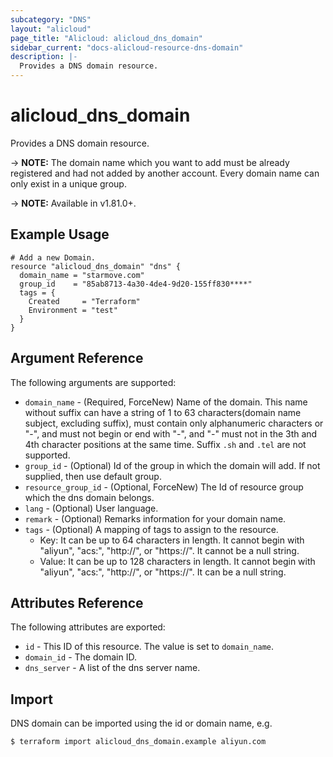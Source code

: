 ```yaml
---
subcategory: "DNS"
layout: "alicloud"
page_title: "Alicloud: alicloud_dns_domain"
sidebar_current: "docs-alicloud-resource-dns-domain"
description: |-
  Provides a DNS domain resource.
---
```


# alicloud\_dns\_domain

Provides a DNS domain resource.

-> **NOTE:** The domain name which you want to add must be already registered and had not added by another account. Every domain name can only exist in a unique group.

-> **NOTE:** Available in v1.81.0+.

## Example Usage

```
# Add a new Domain.
resource "alicloud_dns_domain" "dns" {
  domain_name = "starmove.com"
  group_id    = "85ab8713-4a30-4de4-9d20-155ff830****"
  tags = {
    Created     = "Terraform"
    Environment = "test"
  }
}
```
## Argument Reference

The following arguments are supported:

* `domain_name` - (Required, ForceNew) Name of the domain. This name without suffix can have a string of 1 to 63 characters(domain name subject, excluding suffix), must contain only alphanumeric characters or "-", and must not begin or end with "-", and "-" must not in the 3th and 4th character positions at the same time. Suffix `.sh` and `.tel` are not supported.
* `group_id` - (Optional) Id of the group in which the domain will add. If not supplied, then use default group.
* `resource_group_id` - (Optional, ForceNew) The Id of resource group which the dns domain belongs.
* `lang` - (Optional) User language.
* `remark` - (Optional) Remarks information for your domain name.
* `tags` - (Optional) A mapping of tags to assign to the resource.
    - Key: It can be up to 64 characters in length. It cannot begin with "aliyun", "acs:", "http://", or "https://". It cannot be a null string.
    - Value: It can be up to 128 characters in length. It cannot begin with "aliyun", "acs:", "http://", or "https://". It can be a null string.

## Attributes Reference

The following attributes are exported:

* `id` - This ID of this resource. The value is set to `domain_name`.
* `domain_id` - The domain ID.
* `dns_server` - A list of the dns server name.

## Import

DNS domain can be imported using the id or domain name, e.g.

```
$ terraform import alicloud_dns_domain.example aliyun.com
```
